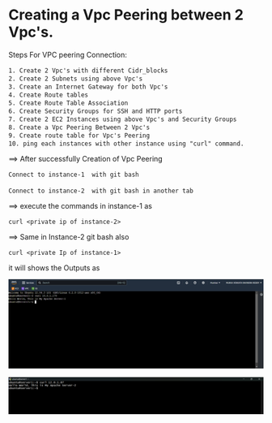 
# Creating a Vpc Peering between 2 Vpc's.

Steps For VPC peering Connection:

    1. Create 2 Vpc's with different Cidr_blocks
    2. Create 2 Subnets using above Vpc's
    3. Create an Internet Gateway for both Vpc's
    4. Create Route tables
    5. Create Route Table Association
    6. Create Security Groups for SSH and HTTP ports
    7. Create 2 EC2 Instances using above Vpc's and Security Groups
    8. Create a Vpc Peering Between 2 Vpc's
    9. Create route table for Vpc's Peering
    10. ping each instances with other instance using "curl" command.

==> After successfully Creation of Vpc Peering 

    Connect to instance-1  with git bash

    Connect to instance-2  with git bash in another tab

==> execute the commands in instance-1 as

    curl <private ip of instance-2>

==> Same in Instance-2 git bash also 

    curl <private Ip of instance-1>

it will shows the Outputs as 

![Alt text](<Screenshot 2023-12-02 123304.png>)

![Alt text](<Screenshot 2023-12-02 123329.png>)

